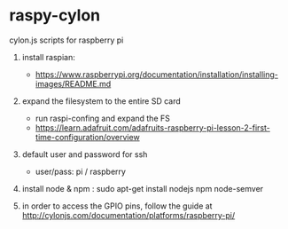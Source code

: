 # raspy-cylon
cylon.js scripts for raspberry pi

1. install raspian: 
   - https://www.raspberrypi.org/documentation/installation/installing-images/README.md

2. expand the filesystem to the entire SD card
   - run raspi-confing and expand the FS
   - https://learn.adafruit.com/adafruits-raspberry-pi-lesson-2-first-time-configuration/overview

3. default user and password for ssh 
   - user/pass: pi / raspberry

4. install node & npm : sudo apt-get install nodejs npm node-semver

5. in order to access the GPIO pins, follow the guide at http://cylonjs.com/documentation/platforms/raspberry-pi/
